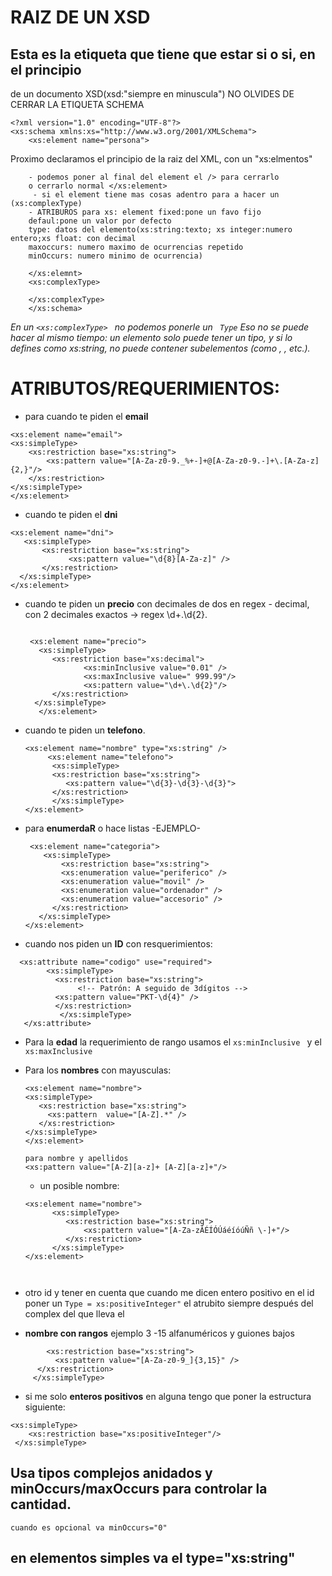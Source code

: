 # RAIZ DE UN XSD


## Esta es la etiqueta que tiene que estar si o si, en el principio
 de un documento XSD(xsd:"siempre en minuscula") NO OLVIDES DE CERRAR 
 LA ETIQUETA SCHEMA 






```
<?xml version="1.0" encoding="UTF-8"?>
<xs:schema xmlns:xs="http://www.w3.org/2001/XMLSchema">
    <xs:element name="persona">
```


 Proximo declaramos el principio de la raiz del XML, con un "xs:elmentos"
    
        - podemos poner al final del element el /> para cerrarlo
        o cerrarlo normal </xs:element> 
         - si el element tiene mas cosas adentro para a hacer un (xs:complexType)
        - ATRIBUROS para xs: element fixed:pone un favo fijo
        defaul:pone un valor por defecto
        type: datos del elemento(xs:string:texto; xs integer:numero entero;xs float: con decimal
        maxoccurs: numero maximo de ocurrencias repetido
        minOccurs: numero minimo de ocurrencia)


```
    </xs:elemnt>
    <xs:complexType>

    </xs:complexType>
    </xs:schema>
```


*En un ``<xs:complexType> `` no podemos ponerle un `` Type``
Eso no se puede hacer al mismo tiempo: un elemento solo puede tener un tipo, y si lo defines como xs:string, no puede contener subelementos (como <cliente>, <habitacion>, etc.).*

# ATRIBUTOS/REQUERIMIENTOS: 

   + para cuando te piden el **email**

 ```  
 <xs:element name="email">
<xs:simpleType>
     <xs:restriction base="xs:string">
         <xs:pattern value="[A-Za-z0-9._%+-]+@[A-Za-z0-9.-]+\.[A-Za-z]{2,}"/>
     </xs:restriction>
 </xs:simpleType>
 </xs:element> 
 ``` 

 * cuando te piden el **dni**
```
<xs:element name="dni">
   <xs:simpleType>
       <xs:restriction base="xs:string">
             <xs:pattern value="\d{8}[A-Za-z]" />
       </xs:restriction>
  </xs:simpleType>
</xs:element>
```


* cuando te piden un **precio** con decimales de dos en regex - decimal, con 2 decimales exactos → regex \d+\.\d{2}.
  
  ```

   <xs:element name="precio">
     <xs:simpleType>
        <xs:restriction base="xs:decimal">
               <xs:minInclusive value="0.01" />
               <xs:maxInclusive value=" 999.99"/>
               <xs:pattern value="\d+\.\d{2}"/>
        </xs:restriction>
    </xs:simpleType>
     </xs:element>  
  ```

* cuando te piden un **telefono**.
   
   ```
   <xs:element name="nombre" type="xs:string" />
        <xs:element name="telefono">
         <xs:simpleType>
         <xs:restriction base="xs:string">
            <xs:pattern value="\d{3}-\d{3}-\d{3}">
         </xs:restriction>
         </xs:simpleType>             
  </xs:element>
  ```

* para **enumerdaR** o hace listas -EJEMPLO-


  ```
   <xs:element name="categoria">
      <xs:simpleType>
          <xs:restriction base="xs:string">
          <xs:enumeration value="periferico" />
          <xs:enumeration value="movil" />
          <xs:enumeration value="ordenador" />
          <xs:enumeration value="accesorio" />
        </xs:restriction>
     </xs:simpleType>
  </xs:element>
  ```


 * cuando nos piden un **ID** con resquerimientos:

```
  <xs:attribute name="codigo" use="required">
        <xs:simpleType>
          <xs:restriction base="xs:string">
               <!-- Patrón: A seguido de 3dígitos -->
          <xs:pattern value="PKT-\d{4}" />
          </xs:restriction>
           </xs:simpleType>
   </xs:attribute>
   ``` 

* Para la **edad** la requerimiento de rango usamos el  ``xs:minInclusive `` y el `` xs:maxInclusive``
  

* Para los **nombres** con mayusculas:
   ```
  <xs:element name="nombre">                                        <xs:simpleType>
      <xs:restriction base="xs:string">
        <xs:pattern  value="[A-Z].*" />
      </xs:restriction>
  </xs:simpleType>
  </xs:element>
  
  para nombre y apellidos
  <xs:pattern value="[A-Z][a-z]+ [A-Z][a-z]+"/>
  ```

  * un posible nombre:
   
   ```
   <xs:element name="nombre">
         <xs:simpleType>
            <xs:restriction base="xs:string">
                <xs:pattern value="[A-Za-zÁÉÍÓÚáéíóúÑñ \-]+"/>
            </xs:restriction>
         </xs:simpleType>
   </xs:element>
   
                                        
   ```

* otro id y tener en cuenta que cuando me dicen entero positivo en el id poner un `` Type = xs:positiveInteger" `` el atrubito siempre después del complex del que lleva el 
*  **nombre con rangos** ejemplo 3 -15 alfanuméricos y guiones bajos
```  <xs:simpleType>
        <xs:restriction base="xs:string">
          <xs:pattern value="[A-Za-z0-9_]{3,15}" />
      </xs:restriction>
     </xs:simpleType>
```



* si me solo  **enteros positivos** en alguna tengo que poner la estructura siguiente: 

```
<xs:simpleType>
    <xs:restriction base="xs:positiveInteger"/>
 </xs:simpleType>

```




## **Usa tipos complejos anidados y minOccurs/maxOccurs para controlar la cantidad.**
    cuando es opcional va minOccurs="0"

## **en elementos simples va el type="xs:string"**

